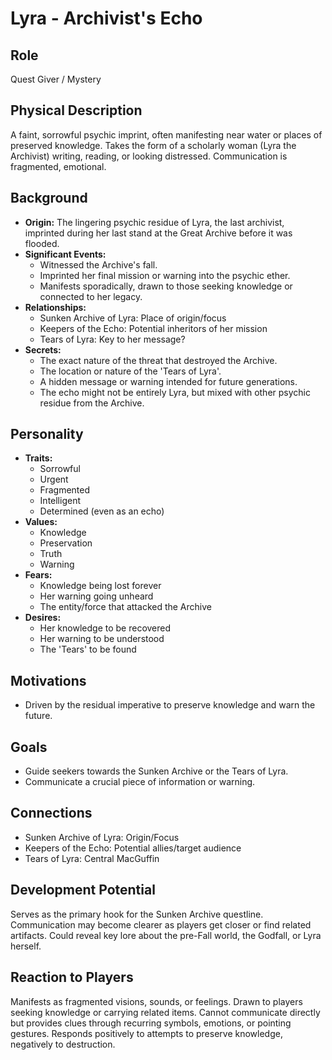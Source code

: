 # Lyra - Archivist's Echo

## Role
Quest Giver / Mystery

## Physical Description
A faint, sorrowful psychic imprint, often manifesting near water or places of preserved knowledge. Takes the form of a scholarly woman (Lyra the Archivist) writing, reading, or looking distressed. Communication is fragmented, emotional.

## Background
- **Origin:** The lingering psychic residue of Lyra, the last archivist, imprinted during her last stand at the Great Archive before it was flooded.
- **Significant Events:**
  - Witnessed the Archive's fall.
  - Imprinted her final mission or warning into the psychic ether.
  - Manifests sporadically, drawn to those seeking knowledge or connected to her legacy.
- **Relationships:**
  - Sunken Archive of Lyra: Place of origin/focus
  - Keepers of the Echo: Potential inheritors of her mission
  - Tears of Lyra: Key to her message?
- **Secrets:**
  - The exact nature of the threat that destroyed the Archive.
  - The location or nature of the 'Tears of Lyra'.
  - A hidden message or warning intended for future generations.
  - The echo might not be entirely Lyra, but mixed with other psychic residue from the Archive.

## Personality
- **Traits:**
  - Sorrowful
  - Urgent
  - Fragmented
  - Intelligent
  - Determined (even as an echo)
- **Values:**
  - Knowledge
  - Preservation
  - Truth
  - Warning
- **Fears:**
  - Knowledge being lost forever
  - Her warning going unheard
  - The entity/force that attacked the Archive
- **Desires:**
  - Her knowledge to be recovered
  - Her warning to be understood
  - The 'Tears' to be found

## Motivations
- Driven by the residual imperative to preserve knowledge and warn the future.

## Goals
- Guide seekers towards the Sunken Archive or the Tears of Lyra.
- Communicate a crucial piece of information or warning.

## Connections
- Sunken Archive of Lyra: Origin/Focus
- Keepers of the Echo: Potential allies/target audience
- Tears of Lyra: Central MacGuffin

## Development Potential
Serves as the primary hook for the Sunken Archive questline. Communication may become clearer as players get closer or find related artifacts. Could reveal key lore about the pre-Fall world, the Godfall, or Lyra herself.

## Reaction to Players
Manifests as fragmented visions, sounds, or feelings. Drawn to players seeking knowledge or carrying related items. Cannot communicate directly but provides clues through recurring symbols, emotions, or pointing gestures. Responds positively to attempts to preserve knowledge, negatively to destruction.
